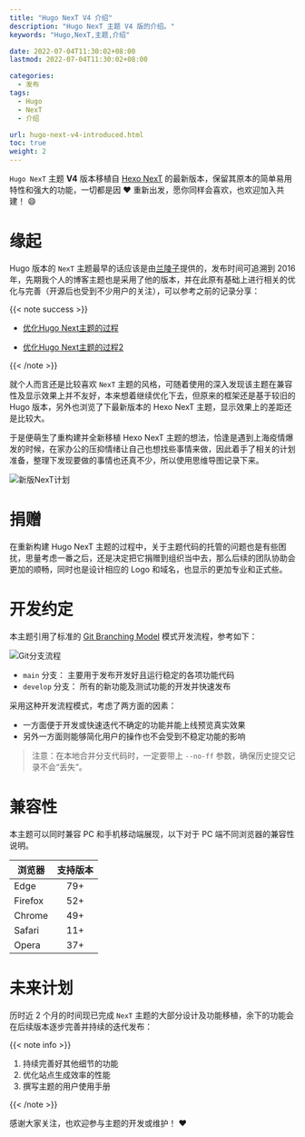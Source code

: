 ```yaml
---
title: "Hugo NexT V4 介绍"
description: "Hugo NexT 主题 V4 版的介绍。"
keywords: "Hugo,NexT,主题,介绍"

date: 2022-07-04T11:30:02+08:00
lastmod: 2022-07-04T11:30:02+08:00

categories:
  - 发布
tags:
  - Hugo
  - NexT
  - 介绍

url: hugo-next-v4-introduced.html
toc: true
weight: 2
---
```


`Hugo NexT` 主题 **V4** 版本移植自 [Hexo NexT](https://theme-next.js.org) 的最新版本，保留其原本的简单易用特性和强大的功能，一切都是因 :heart: 重新出发，愿你同样会喜欢，也欢迎加入共建！ :smile:

<!--more-->

# 缘起

Hugo 版本的 `NexT` 主题最早的话应该是由[兰陵子](http://lanlingzi.cn/)提供的，发布时间可追溯到 2016 年，先期我个人的博客主题也是采用了他的版本，并在此原有基础上进行相关的优化与完善（开源后也受到不少用户的关注），可以参考之前的记录分享：

{{< note success >}}

 - [优化Hugo Next主题的过程](https://lisenhui.cn/2020/10/02/make-next-theme-pithy.html)

 - [优化Hugo Next主题的过程2](https://lisenhui.cn/2021/07/09/make-next-theme-pithy2.html)

{{< /note >}}

就个人而言还是比较喜欢 `NexT` 主题的风格，可随着使用的深入发现该主题在兼容性及显示效果上并不友好，本来想着继续优化下去，但原来的框架还是基于较旧的 Hugo 版本，另外也浏览了下最新版本的 Hexo NexT 主题，显示效果上的差距还是比较大。

于是便萌生了重构建并全新移植 Hexo NexT 主题的想法，恰逢是遇到上海疫情爆发的时候，在家办公的压抑情绪让自己也想找些事情来做，因此着手了相关的计划准备，整理下发现要做的事情也还真不少，所以使用思维导图记录下来。

![新版NexT计划](imgs/hugo-next-rebuild-plan.png)

# 捐赠

在重新构建 Hugo NexT 主题的过程中，关于主题代码的托管的问题也是有些困扰，思量考虑一番之后，还是决定把它捐赠到组织当中去，那么后续的团队协助会更加的顺畅，同时也是设计相应的 Logo 和域名，也显示的更加专业和正式些。

# 开发约定

本主题引用了标准的 [Git Branching Model](https://nvie.com/posts/a-successful-git-branching-model/) 模式开发流程，参考如下：

![Git分支流程](imgs/git-branch-flow.png)

- `main` 分支： 主要用于发布开发好且运行稳定的各项功能代码
- `develop` 分支： 所有的新功能及测试功能的开发并快速发布

采用这种开发流程模式，考虑了两方面的因素：

 - 一方面便于开发或快速迭代不确定的功能并能上线预览真实效果
 - 另外一方面则能够简化用户的操作也不会受到不稳定功能的影响

> 注意：在本地合并分支代码时，一定要带上 `--no-ff` 参数，确保历史提交记录不会“丢失”。

# 兼容性

本主题可以同时兼容 PC 和手机移动端展现，以下对于 PC 端不同浏览器的兼容性说明。

| 浏览器                                       | 支持版本 |
| ---                                          | :---:    |
| <i class="fa-brands fa-edge"></i> Edge       | 79+      |
| <i class="fa-brands fa-firefox"></i> Firefox | 52+      |
| <i class="fa-brands fa-chrome"></i> Chrome   | 49+      |
| <i class="fa-brands fa-safari"></i> Safari   | 11+      |
| <i class="fa-brands fa-opera"></i> Opera     | 37+      |

# 未来计划

历时近 2 个月的时间现已完成 `NexT` 主题的大部分设计及功能移植，余下的功能会在后续版本逐步完善并持续的迭代发布：

{{< note info >}}

1. 持续完善好其他细节的功能
2. 优化站点生成效率的性能
3. 撰写主题的用户使用手册

{{< /note >}}

感谢大家关注，也欢迎参与主题的开发或维护！ :heart:
